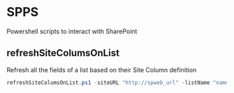 # SPPS
Powershell scripts to interact with SharePoint


##  refreshSiteColumsOnList
Refresh all the fields of a list based on their Site Column definition
```Powershell
refreshSiteColumsOnList.ps1 -siteURL "http://spweb_url" -listName "name of the list"